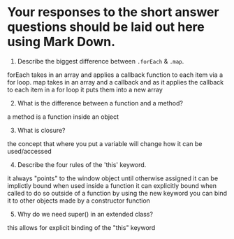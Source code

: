 # Your responses to the short answer questions should be laid out here using Mark Down.
1. Describe the biggest difference between `.forEach` & `.map`.

forEach takes in an array and applies a callback function to each item via a for loop. map takes in an array and a callback and as it applies the callback to each item in a for loop it puts them into a new array


2. What is the difference between a function and a method?

a method is a function inside an object

3. What is closure?

the concept that where you put a variable will change how it can be used/accessed 

4. Describe the four rules of the 'this' keyword.

it always "points" to the window object until otherwise assigned
it can be implictly bound when used inside a function
it can explicitly bound when called to do so outside of a function
by using the new keyword you can bind it to other objects made by a constructor function

5. Why do we need super() in an extended class?

this allows for explicit binding of the "this" keyword

